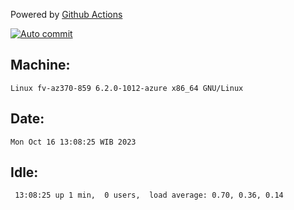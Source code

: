 Powered by [Github Actions](https://github.com/features/actions)

[![Auto commit](https://github.com/hiage/workstation/workflows/Auto%20commit/badge.svg)](https://github.com/hiage/workstation/actions?query=workflow%3A%22Auto+commit%22)

## Machine:
```
Linux fv-az370-859 6.2.0-1012-azure x86_64 GNU/Linux
```
## Date:
```
Mon Oct 16 13:08:25 WIB 2023
```
## Idle:
```
 13:08:25 up 1 min,  0 users,  load average: 0.70, 0.36, 0.14
```
